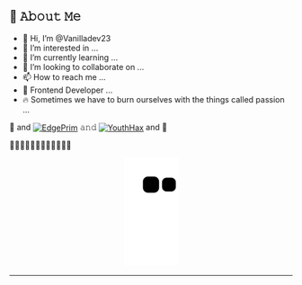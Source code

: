 ## :book: 𝙰𝚋𝚘𝚞𝚝 𝙼𝚎
- 👋 Hi, I’m @Vanilladev23
- 👀 I’m interested in ...
- 🌱 I’m currently learning ...
- 💞️ I’m looking to collaborate on ...
- 📫 How to reach me ...
- 🧼 Frontend Developer ...
- 🔥 Sometimes we have to burn ourselves with the things called passion ...
<!---
Vanilladev23/Vanilladev23 is a ✨ special ✨ repository because its `README.md` (this file) appears on your GitHub profile.
You can click the Preview link to take a look at your changes.
--->
🛫 and [<img src="https://edgeprim.com/assets/images/EdgePrim.svg" height="30em" align="center" alt="EdgePrim" title="EdgePrim"/>](https://edgeprim.com) 𝚊𝚗𝚍 [<img src="https://youthhax.com/images/yh.png" height="30em" align="center" alt="YouthHax" title="YouthHax"/>](https://youthhax.com) and 🛫

🌠💥💫💤💤😎😎💤💤💥💫🌠
<p align='center'>
<img src="https://github.com/ngoctienTNT/ngoctienTNT/blob/output/github-contribution-grid-snake.svg">
</p>

<hr>
<br>

##

